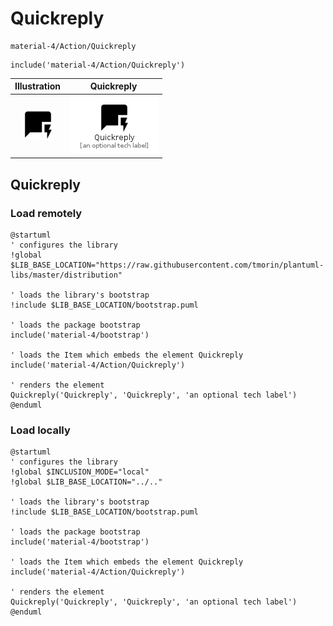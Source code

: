# Quickreply


```text
material-4/Action/Quickreply
```

```text
include('material-4/Action/Quickreply')
```



| Illustration | Quickreply |
| :---: | :---: |
| ![illustration for Illustration](../../material-4/Action/Quickreply.png) | ![illustration for Quickreply](../../material-4/Action/Quickreply.Local.png) |




## Quickreply

### Load remotely
```plantuml
@startuml
' configures the library
!global $LIB_BASE_LOCATION="https://raw.githubusercontent.com/tmorin/plantuml-libs/master/distribution"

' loads the library's bootstrap
!include $LIB_BASE_LOCATION/bootstrap.puml

' loads the package bootstrap
include('material-4/bootstrap')

' loads the Item which embeds the element Quickreply
include('material-4/Action/Quickreply')

' renders the element
Quickreply('Quickreply', 'Quickreply', 'an optional tech label')
@enduml
```

### Load locally
```plantuml
@startuml
' configures the library
!global $INCLUSION_MODE="local"
!global $LIB_BASE_LOCATION="../.."

' loads the library's bootstrap
!include $LIB_BASE_LOCATION/bootstrap.puml

' loads the package bootstrap
include('material-4/bootstrap')

' loads the Item which embeds the element Quickreply
include('material-4/Action/Quickreply')

' renders the element
Quickreply('Quickreply', 'Quickreply', 'an optional tech label')
@enduml
```

